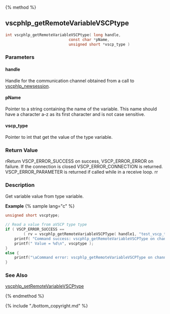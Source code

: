 
{% method %}
## vscphlp_getRemoteVariableVSCPtype

```c
int vscphlp_getRemoteVariableVSCPtype( long handle, 
                            const char *pName, 
                            unsigned short *vscp_type ) 
```

### Parameters

#### handle
Handle for the communication channel obtained from a call to [vscphlp_newsession](vscphlp_newsession.md).

#### pName
Pointer to a string containing the name of the variable. This name should have a character a-z as its first character and is not case sensitive.

#### vscp_type
Pointer to int that get the value of the type variable.

### Return Value
rReturn VSCP_ERROR_SUCCESS on success, VSCP_ERROR_ERROR on failure. If the connection is closed VSCP_ERROR_CONNECTION is returned. VSCP_ERROR_PARAMETER is returned if called while in a receive loop. rr

### Description
Get variable value from type variable.

**Example** {% sample lang="c" %}

```c
unsigned short vscptype;
 
// Read a value from aVSCP type type
if ( VSCP_ERROR_SUCCESS == 
        ( rv = vscphlp_getRemoteVariableVSCPType( handle1, "test_vscp_type_variable", &vscptype ) ) )  {
    printf( "Command success: vscphlp_getRemoteVariableVSCPType on channel 1\n" );
    printf(" Value = %d\n", vscptype );
}
else {
    printf("\aCommand error: vscphlp_getRemoteVariableVSCPType on channel 1  Error code=%d\n", rv);
}
```

### See Also
[vscphlp_setRemoteVariableVSCPtype](vscphlp_setremotevariablevscptype.md)

{% endmethod %}

{% include "./bottom_copyright.md" %}